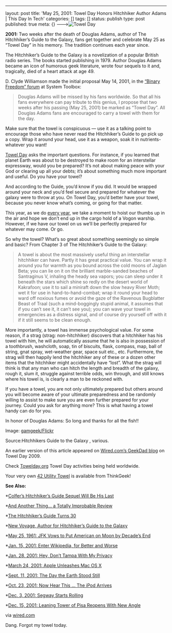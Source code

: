 ---
layout: post
title: 'May 25, 2001: Towel Day Honors Hitchhiker Author Adams | This Day In Tech'
categories: []
tags: []
status: publish
type: post
published: true
meta: {}
--->![Towel Day](http://www.wired.com/images_blogs/thisdayintech/2010/05/towel_f.jpg)

**2001:**
 Two weeks after the death of Douglas Adams, author of 
The Hitchhiker’s Guide to the Galaxy, fans get together and celebrate May 25 as “Towel Day” in his memory. The tradition continues each year since.

The Hitchhiker’s Guide to the Galaxy is a novelization of a popular British radio series. The books started publishing in 1979. Author Douglas Adams became an icon of humorous geek literature, wrote four sequels to it and, tragically, died of a heart attack at age 49.

D. Clyde Williamson made the initial proposal May 14, 2001, in the 
[“Binary Freedom” forum](http://www.systemtoolbox.com/bfarticle.php?content_id=46) at System Toolbox:

>Douglas Adams will be missed by his fans worldwide. So that all his fans everywhere can pay tribute to this genius, I propose  that two weeks after his passing (May 25, 2001) be marked as “Towel  Day”. All Douglas Adams fans are encouraged to carry a towel with them for the day.

Make sure that the towel is conspicuous — use it as a talking point  to encourage those who have never read the Hitchhiker’s Guide to go pick  up a copy. Wrap it around your head, use it as a weapon, soak it in  nutrients- whatever you want!


[Towel Day](http://thegreatgeekmanual.com/blog/this-day-in-geek-history-may-25) asks the important questions. For instance, if you learned that planet Earth was about to be destroyed to make room for an interstellar expressway, would you be prepared? It’s not about making peace with your God or clearing up all your debts; it’s about something much more important and useful. Do you have your towel?

And according to the 
Guide, you’d know if you did. It would be wrapped around your neck and you’d feel secure and prepared for whatever the galaxy were to throw at you. On Towel Day, you’d better have your towel, because you never know what’s coming, or going for that matter.

This year, as we do 
[every year](http://www.wired.com/geekdad/2008/05/dont-panic-towe/), we take a moment to hoist our thumbs up in the air and hope we don’t end up in the cargo hold of a Vogon warship. However, if we have our towel on us we’ll be perfectly prepared for whatever may come. Or go.

So why the towel? What’s so great about something seemingly so simple and basic? From Chapter 3 of 
The Hitchhiker’s Guide to the Galaxy:

>A towel is about the most massively useful thing an interstellar hitchhiker can have. Partly it has great practical value. You can wrap it around you for warmth as you bound across the cold moons of Jaglan Beta; you can lie on it on the brilliant marble-sanded beaches of Santraginus V, inhaling the heady sea vapors; you can sleep under it beneath the stars which shine so redly on the desert world of Kakrafoon; use it to sail a miniraft down the slow heavy River Moth; wet it for use in hand-to-hand-combat; wrap it round your head to ward off noxious fumes or avoid the gaze of the Ravenous Bugblatter Beast of Traal (such a mind-boggingly stupid animal, it assumes that if you can’t see it, it can’t see you); you can wave your towel in emergencies as a distress signal, and of course dry yourself off with it if it still seems to be clean enough.

More importantly, a towel has immense psychological value. For some  reason, if a strag (strag: non-hitchhiker) discovers that a hitchhiker has his towel with him, he will automatically assume that he is also in possession of a toothbrush, washcloth, soap, tin of biscuits, flask, compass, map, ball of string, gnat spray, wet-weather gear, space suit etc., etc. Furthermore, the strag will then happily lend the hitchhiker any of these or a dozen other items that the hitchhiker might accidentally have “lost”. What the strag will think is that any man who can hitch the length and breadth of the galaxy, rough it, slum it,  struggle against terrible odds, win through, and still knows where his towel is, is clearly a man to be reckoned with.


If you have a towel, you are not only ultimately prepared but others around you will become aware of  your ultimate preparedness and be randomly willing to assist to make sure you are even further prepared for your journey. Could you ask for anything more? This is what having a towel handy can do for you.

In honor of Douglas Adams: So long and thanks for all the fish!!

Image: 
[gamgeek/Flickr](http://www.flickr.com/photos/gamgeek/3595289521/)

Source:Hitchhikers Guide to the Galaxy
, various.

An earlier version of this article appeared on 
[Wired.com’s GeekDad blog](http://www.wired.com/geekdad/2009/05/dont-panic-its-towel-day/) on Towel Day 2009.

Check 
[Towelday.org](http://towelday.org/) Towel Day activities being held worldwide.


Your very own 
[42 Utility Towel](http://www.thinkgeek.com/geektoys/science/8e20/) is available from ThinkGeek!

**See Also:**

*[Colfer’s 
Hitchhiker’s Guide Sequel Will Be His Last](http://www.wired.com/underwire/2009/11/eoin-colfer-hitchhikers-guide/)


*[And Another Thing… a Totally Improbable Review](http://www.wired.com/geekdad/2009/11/and-another-thing-a-totally-improbable-review/)


*[The Hitchhiker’s Guide Turns 30](http://www.wired.com/geekdad/2009/10/the-hitchhikers-guide-turns-30/)


*[New Voyage, Author for 
Hitchhiker’s Guide to the Galaxy](http://www.wired.com/underwire/2008/09/new-voyage-for/)


*[May 25, 1961: JFK Vows to Put American on Moon by Decade’s End](http://www.wired.com/science/discoveries/news/2007/05/dayintech_0525)


*[Jan. 15, 2001: Enter Wikipedia, for Better and Worse](http://www.wired.com/science/discoveries/news/2008/01/dayintech_0115)


*[Jan. 28, 2001: Hey, Don’t Tampa With My Privacy](http://www.wired.com/thisdayintech/2010/01/0128tampa-super-bowl-facial-recognition/)


*[March 24, 2001: Apple Unleashes Mac OS X](http://www.wired.com/thisdayintech/2010/03/macos-x-released/)


*[Sept. 11, 2001: The Day the Earth Stood Still](http://www.wired.com/science/discoveries/news/2007/09/dayintech_0911)


*[Oct. 23, 2001: Now Hear This … The iPod Arrives](http://www.wired.com/science/discoveries/news/2008/10/dayintech_1023)


*[Dec. 3, 2001: Segway Starts Rolling](http://www.wired.com/thisdayintech/2009/12/1203segway-unveiled/)


*[Dec. 15, 2001: Leaning Tower of Pisa Reopens With New Angle](http://www.wired.com/science/discoveries/news/2008/12/dayintech_1215)


via 
[wired.com](http://www.wired.com/thisdayintech/2010/05/0525first-towel-day/?utm_source=feedburner&utm_medium=feed&utm_campaign=Feed%3A+wired%2Findex+%28Wired%3A+Index+3+%28Top+Stories+2%29%29&utm_content=Google+Reader)
    
Dang.  Forgot my towel today.
